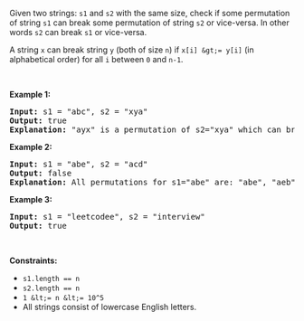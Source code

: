 Given two strings: `` s1 `` and `` s2 `` with the same&nbsp;size, check if some&nbsp;permutation of string `` s1 `` can break&nbsp;some&nbsp;permutation of string `` s2 `` or vice-versa. In other words `` s2 `` can break `` s1 ``&nbsp;or vice-versa.

A string `` x ``&nbsp;can break&nbsp;string `` y ``&nbsp;(both of size `` n ``) if `` x[i] &gt;= y[i] ``&nbsp;(in alphabetical order)&nbsp;for all `` i ``&nbsp;between `` 0 `` and `` n-1 ``.

&nbsp;

__Example 1:__

<pre>
<strong>Input:</strong> s1 = "abc", s2 = "xya"
<strong>Output:</strong> true
<strong>Explanation:</strong> "ayx" is a permutation of s2="xya" which can break to string "abc" which is a permutation of s1="abc".
</pre>

__Example 2:__

<pre>
<strong>Input:</strong> s1 = "abe", s2 = "acd"
<strong>Output:</strong> false 
<strong>Explanation:</strong> All permutations for s1="abe" are: "abe", "aeb", "bae", "bea", "eab" and "eba" and all permutation for s2="acd" are: "acd", "adc", "cad", "cda", "dac" and "dca". However, there is not any permutation from s1 which can break some permutation from s2 and vice-versa.
</pre>

__Example 3:__

<pre>
<strong>Input:</strong> s1 = "leetcodee", s2 = "interview"
<strong>Output:</strong> true
</pre>

&nbsp;

__Constraints:__

*   `` s1.length == n ``
*   `` s2.length == n ``
*   `` 1 &lt;= n &lt;= 10^5 ``
*   All strings consist of lowercase English letters.